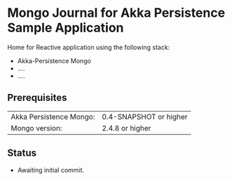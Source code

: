 # Mongo Journal for Akka Persistence Sample Application

Home for Reactive application using the following stack:

- Akka-Persistence Mongo
- ....
- ....

## Prerequisites

<table border="0">
  <tr>
    <td>Akka Persistence Mongo: </td>
    <td>0.4-SNAPSHOT or higher</td>
  </tr>
  <tr>
    <td>Mongo version: </td>
    <td>2.4.8 or higher</td>
  </tr>
</table>

## Status

- Awaiting initial commit.

